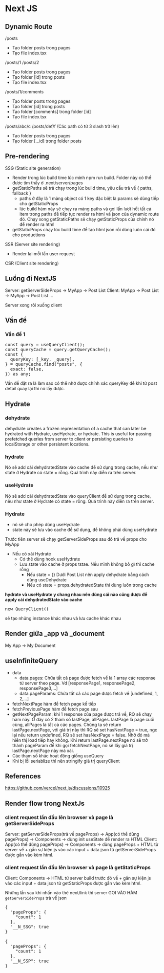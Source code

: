 # Next JS

## Dynamic Route

/posts

- Tạo folder posts trong pages
- Tạo file index.tsx

/posts/1 /posts/2

- Tạo folder posts trong pages
- Tạo folder [id] trong posts
- Tạo file index.tsx

/posts/1/comments

- Tạo folder posts trong pages
- Tạo folder [id] trong posts
- Tạo folder [comments] trong folder [id]
- Tạo file index.tsx

/posts/abc/c /posts/def/f (Các path có từ 3 slash trở lên)

- Tạo folder posts trong pages
- Tạo folder [...id] trong folder posts

## Pre-rendering

SSG (Static site generation)

- Render trong lúc build time lúc mình npm run build. Folder này có thể được tìm thấy ở .next/server/pages
- getStaticPaths sẽ trả chạy trong lúc build time, yêu cầu trả về { paths, fallback }
  - paths ở đây là 1 mảng object có 1 key đặc biệt là params sẽ dùng tiếp cho getStaticProps
  - lúc build hàm này sẽ chạy ra mảng paths và gọi lần lượt hết tất cả item trong paths để tiếp tục render ra html và json của dynamic route đó. Chạy xong getStaticPaths sẽ chạy getStaticProps của chính nó để render ra html
- getStaticProps chạy lúc build time để tạo html json rồi dùng luôn cái đó cho productions

SSR (Server site rendering)

- Render lại mỗi lần user request

CSR (Client site rendering)

## Luồng đi NextJS

Server: getServerSideProps -> MyApp -> Post List
Client: MyApp -> Post List -> MyApp -> Post List ...

Server xong rôi xuống client

## Vấn đề

### Vấn đề 1

<pre>
const query = useQueryClient();
const queryCache = query.getQueryCache();
const {
  queryKey: [_key, _query],
} = queryCache.find("posts", {
  exact: false,
}) as any;
</pre>

Vấn đề đặt ra là làm sao có thể nhớ được chính xác queryKey để khi từ post detail quay lại thì nó lấy được.

## Hydrate

### dehydrate

dehydrate creates a frozen representation of a cache that can later be hydrated with Hydrate, useHydrate, or hydrate. This is useful for passing prefetched queries from server to client or persisting queries to localStorage or other persistent locations.

### hydrate

Nó sẽ add cái dehydratedState vào cache để sử dụng trong cache, nếu như state ở Hydrate có state = rỗng. Quá trình này diễn ra trên server.

### useHydrate

Nó sẽ add cái dehydratedState vào queryClient để sử dụng trong cache, nếu như state ở Hydrate có state = rỗng. Quá trình này diễn ra trên server.

### Hydrate

- nó sẽ cho phép dùng useHydrate
- state này sẽ lưu vào cache để sử dụng, để không phải dùng useHydrate

Trước tiên server sẽ chạy getServerSideProps sau đó trả về props cho MyApp

- Nếu có xài Hydrate
  - Có thê dùng hook useHydrate
  - Lưu state vào cache ở props tstae. Nếu mình không bỏ gì thì cache rỗng
    - Nếu state = {} Dưới Post List nên apply dehydrate bằng cách dùng useDehydrate
    - Nếu có state = props.dehydratedState thì dùng luôn trong cache

<strong>hydrate và useHydrate y chang nhau nên dùng cái nào cũng được để apply cái dehydratedState vào cache</strong>

<pre>new QueryClient()</pre> sẽ tạo những instance khác nhau và lưu cache khác nhau

## Render giữa \_app và \_document

My App -> My Document

## useInfiniteQuery

- data
  - data.pages: Chứa tất cả page được fetch về là 1 array các response từ server theo page. Vd [responsePage1, responsePage2, responsePage3,...]
  - data.pageParams: Chứa tất cả các page được fetch về [undefined, 1, 2,...]
- fetchNextPage hàm để fetch page kế tiếp
- fetchPreviousPage hàm để fetch page sau
- getNextPageParam: khi 1 response của page được trả về, RQ sẽ chạy hàm này. Ở đây có 2 tham số lastPage, allPages. lastPage là page cuối cùng, allPages là tất cả các pages. Chúng ta sẽ return lastPage.nextPage, với giá trị này thì RQ sẽ set hasNextPage = true, ngc lại nếu return undefined, RQ sẽ set hasNextPage = false. Nhờ đó mà hiển thị load tiếp hay không. Khi return lastPage.nextPage nó sẽ trở thành pageParam để khi gọi fetchNextPage, nó sẽ lấy giá trị lastPage.nextPage này mà xài.
- Các tham số khác hoạt động giống useQuery
- Khi bị lỗi seriablize thì nên stringify giá trị queryClient

## References

https://github.com/vercel/next.js/discussions/10925


## Render flow trong NextJs

### client request lần đầu lên browser và page là getServerSideProps

Server: getServerSideProps(trả về pageProps) -> App(có thể dùng pageProps) -> Components -> dùng init useState để render ra HTML
Client: App(có thể dùng pageProps) -> Components -> dùng pageProps + HTML từ server về + gắn sự kiện js vào các input + data json từ getServerSideProps được gắn vào kèm html.

### client request lần đầu lên browser và page là getStaticProps
Client: Components -> HTML từ server build trước đó về + gắn sự kiện js vào các input + data json từ getStaticProps được gắn vào kèm html.

Những lần sau khi nhấn vào thẻ next/link thì server GỌI VÀO HÀM `getServerSideProps` trả về json 

<pre>
{
  "pageProps": {
    "count": 1
  },
  "__N_SSG": true
}

{
  "pageProps": {
    "count": 1
  },
  "__N_SSP": true
}
</pre>
